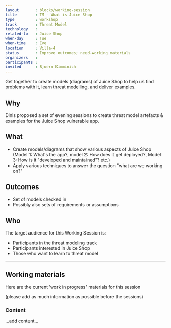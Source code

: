 ```yaml
---
layout       : blocks/working-session
title        : TM - What is Juice Shop
type         : workshop
track        : Threat Model
technology   :
related-to   : Juice Shop
when-day     : Tue
when-time    : Eve
location     : Villa-4
status       : Improve outcomes; need-working materials
organizers   :
participants :
invited      : Bjoern Kimminich
---
```


Get together to create models (diagrams) of Juice Shop to help us find problems with it, learn threat modelling, and deliver examples.

## Why

Dinis proposed a set of evening sessions to create threat model artefacts & examples for the Juice Shop vulnerable app.

## What

- Create models/diagrams that show various aspects of Juice Shop (Model 1: What's the app?, model 2: How does it get deployed?, Model 3: How is it "developed and maintained"? etc.) 
- Apply various techniques to answer the question "what are we working on?"

## Outcomes

- Set of models checked in  
- Possibly also sets of requirements or assumptions

## Who

The target audience for this Working Session is:

- Participants in the threat modeling track
- Participants interested in Juice Shop
- Those who want to learn to threat model

--- 

## Working materials

Here are the current 'work in progress' materials for this session 

(please add as much information as possible before the sessions)

### Content

...add content...
